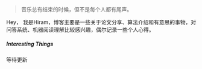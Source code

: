 > 音乐总有结束的时候，但不是每个人都有尾声。

Hey， 我是Hiram，博客主要是一些关于论文分享、算法介绍和有意思的事物，对问答系统、机器阅读理解比较感兴趣，偶尔记录一些个人心得。


##### Interesting Things
等待更新